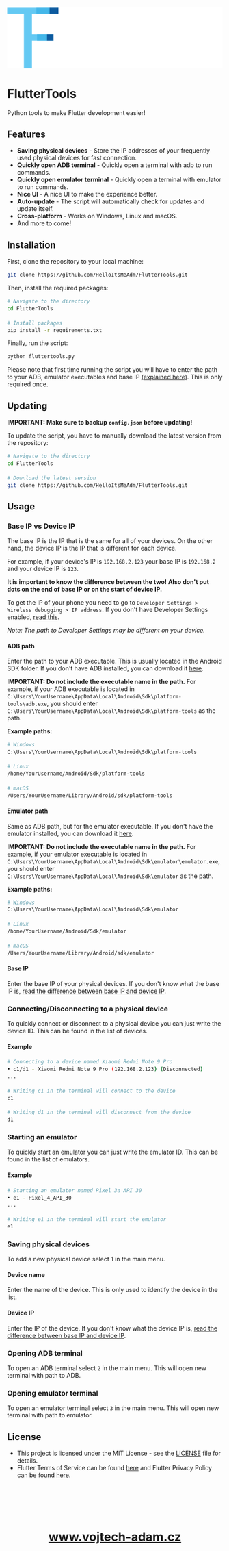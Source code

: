 <p align="center">
    <img alt="Flutter" src="logo.png">
</p>

# FlutterTools

Python tools to make Flutter development easier!

## Features

- **Saving physical devices** - Store the IP addresses of your frequently used physical devices for fast connection.
- **Quickly open ADB terminal** - Quickly open a terminal with adb to run commands.
- **Quickly open emulator terminal** - Quickly open a terminal with emulator to run commands.
- **Nice UI** - A nice UI to make the experience better.
- **Auto-update** - The script will automatically check for updates and update itself.
- **Cross-platform** - Works on Windows, Linux and macOS.
- And more to come!

## Installation

First, clone the repository to your local machine:

```bash
git clone https://github.com/HelloItsMeAdm/FlutterTools.git
```

Then, install the required packages:

```bash
# Navigate to the directory
cd FlutterTools

# Install packages
pip install -r requirements.txt
```

Finally, run the script:

```bash
python fluttertools.py
```

Please note that first time running the script you will have to enter the path to your ADB, emulator executables and base IP [(explained here)](#running-for-the-first-time). This is only required once.

## Updating

**IMPORTANT: Make sure to backup `config.json` before updating!**

To update the script, you have to manually download the latest version from the repository:

```bash
# Navigate to the directory
cd FlutterTools

# Download the latest version
git clone https://github.com/HelloItsMeAdm/FlutterTools.git
```

## Usage

### Base IP vs Device IP

The base IP is the IP that is the same for all of your devices. On the other hand, the device IP is the IP that is different for each device.

For example, if your device's IP is `192.168.2.123` your base IP is `192.168.2` and your device IP is `123`.

**It is important to know the difference between the two! Also don't put dots on the end of base IP or on the start of device IP.**

To get the IP of your phone you need to go to `Developer Settings > Wireless debugging > IP address`. If you don't have Developer Settings enabled, [read this](https://developer.android.com/studio/debug/dev-options).

_Note: The path to Developer Settings may be different on your device._

#### ADB path

Enter the path to your ADB executable. This is usually located in the Android SDK folder. If you don't have ADB installed, you can download it [here](https://developer.android.com/tools/releases/platform-tools).

**IMPORTANT: Do not include the executable name in the path.** For example, if your ADB executable is located in `C:\Users\YourUsername\AppData\Local\Android\Sdk\platform-tools\adb.exe`, you should enter `C:\Users\YourUsername\AppData\Local\Android\Sdk\platform-tools` as the path.

**Example paths:**

```bash
# Windows
C:\Users\YourUsername\AppData\Local\Android\Sdk\platform-tools

# Linux
/home/YourUsername/Android/Sdk/platform-tools

# macOS
/Users/YourUsername/Library/Android/sdk/platform-tools
```

#### Emulator path

Same as ADB path, but for the emulator executable. If you don't have the emulator installed, you can download it [here](https://developer.android.com/studio/releases/emulator).

**IMPORTANT: Do not include the executable name in the path.** For example, if your emulator executable is located in `C:\Users\YourUsername\AppData\Local\Android\Sdk\emulator\emulator.exe`, you should enter `C:\Users\YourUsername\AppData\Local\Android\Sdk\emulator` as the path.

**Example paths:**

```bash
# Windows
C:\Users\YourUsername\AppData\Local\Android\Sdk\emulator

# Linux
/home/YourUsername/Android/Sdk/emulator

# macOS
/Users/YourUsername/Library/Android/sdk/emulator
```

#### Base IP

Enter the base IP of your physical devices. If you don't know what the base IP is, [read the difference between base IP and device IP](#base-ip-vs-device-ip).

### Connecting/Disconnecting to a physical device

To quickly connect or disconnect to a physical device you can just write the device ID. This can be found in the list of devices.

#### Example

```bash
# Connecting to a device named Xiaomi Redmi Note 9 Pro
• c1/d1 - Xiaomi Redmi Note 9 Pro (192.168.2.123) (Disconnected)
...

# Writing c1 in the terminal will connect to the device
c1

# Writing d1 in the terminal will disconnect from the device
d1
```

### Starting an emulator

To quickly start an emulator you can just write the emulator ID. This can be found in the list of emulators.

#### Example

```bash
# Starting an emulator named Pixel 3a API 30
• e1 - Pixel_4_API_30
...

# Writing e1 in the terminal will start the emulator
e1
```

### Saving physical devices

To add a new physical device select 1 in the main menu.

#### Device name

Enter the name of the device. This is only used to identify the device in the list.

#### Device IP

Enter the IP of the device. If you don't know what the device IP is, [read the difference between base IP and device IP](#base-ip-vs-device-ip).

### Opening ADB terminal

To open an ADB terminal select `2` in the main menu. This will open new terminal with path to ADB.

### Opening emulator terminal

To open an emulator terminal select `3` in the main menu. This will open new terminal with path to emulator.

## License

- This project is licensed under the MIT License - see the [LICENSE](LICENSE) file for details.
- Flutter Terms of Service can be found [here](https://policies.google.com/terms) and Flutter Privacy Policy can be found [here](https://policies.google.com/privacy).

<h1 class='parent' align="center">
  <div class='child' style="display: inline-block; margin:2vh 0">
    <a href="https://www.vojtech-adam.cz/" target="_blank">www.vojtech-adam.cz</a>
  </div>
</h1>
